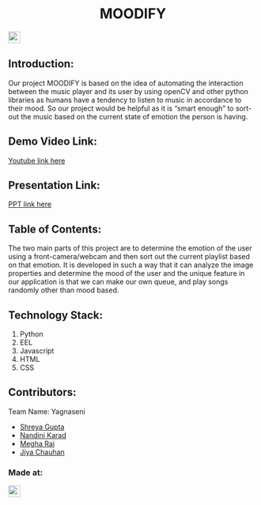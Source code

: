 

<h1 align="center">MOODIFY</h1>
<p align="center">
</p>

<a href="https://hack36.com"> <img src="https://cutt.ly/BuiltAtHack36" height=24px> </a>


## Introduction:
Our project MOODIFY is based on the idea of automating the interaction between the music player and its user by using openCV and other python libraries as humans have a tendency to listen to music in accordance to their mood. So our project would be helpful as it is “smart enough” to sort-out the music based on the current state of emotion the person is having.

## Demo Video Link:
  <a href="https://youtu.be/dQw4w9WgXc">Youtube link here</a>
  
## Presentation Link:
  <a href="https://cutt.ly/H365PPT"> PPT link here </a>
  
  
## Table of Contents:
The two main parts of this project are to determine the emotion of the user using a front-camera/webcam and then sort out the current playlist based on that emotion. It is developed in such a way that it can analyze the image properties and determine the mood of the user and the unique feature in our application is that we can make our own queue, and play songs randomly other than mood based.


## Technology Stack:
  1) Python
  2) EEL
  3) Javascript
  4) HTML
  5) CSS
  

## Contributors:

Team Name: Yagnaseni

* [Shreya Gupta](https://github.com/Shreya119)
* [Nandini Karad](https://github.com/Nanzzie)
* [Megha Rai](https://github.com/megharai13)
* [Jiya Chauhan](https://github.com/Jiya76)


### Made at:
<a href="https://hack36.com"> <img src="https://cutt.ly/BuiltAtHack36" height=24px> </a>

